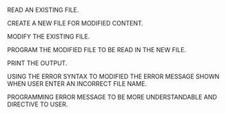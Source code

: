 READ AN EXISTING FILE. 

CREATE A NEW FILE FOR MODIFIED CONTENT.

MODIFY THE EXISTING FILE.

PROGRAM THE MODIFIED FILE TO BE READ IN THE NEW FILE.

PRINT THE OUTPUT.

USING THE ERROR SYNTAX TO MODIFIED THE ERROR MESSAGE SHOWN WHEN USER ENTER AN INCORRECT FILE NAME.

PROGRAMMING ERROR MESSAGE TO BE MORE UNDERSTANDABLE AND DIRECTIVE TO USER.
